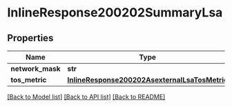 # InlineResponse200202SummaryLsa

## Properties
Name | Type | Description | Notes
------------ | ------------- | ------------- | -------------
**network_mask** | **str** |  | [optional] 
**tos_metric** | [**InlineResponse200202AsexternalLsaTosMetric**](InlineResponse200202AsexternalLsaTosMetric.md) |  | [optional] 

[[Back to Model list]](../README.md#documentation-for-models) [[Back to API list]](../README.md#documentation-for-api-endpoints) [[Back to README]](../README.md)

